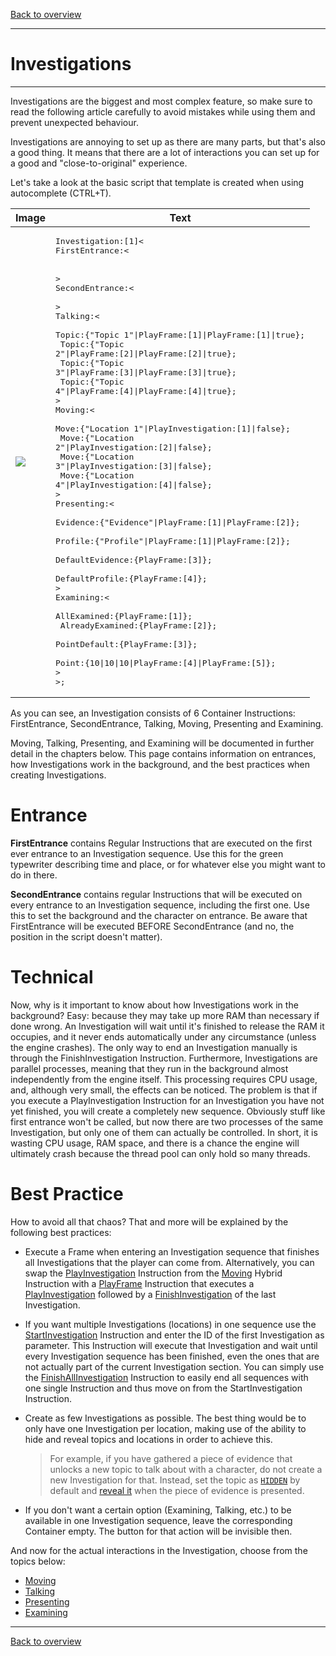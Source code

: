 [Back to overview](index.md)

---
# Investigations

---

Investigations are the biggest and most complex feature, so make sure to read the following article carefully to avoid mistakes while using them and prevent unexpected behaviour.

Investigations are annoying to set up as there are many parts, but that's also a good thing. It means that there are a lot of interactions you can set up for a good and "close-to-original" experience.

Let's take a look at the basic script that template is created when using autocomplete (CTRL+T).

|Image|Text|
|---|---|
|![](./Images/Investigation.png)|<pre>Investigation:[1]\<<br>FirstEntrance:\<</br>	</br>\></br>SecondEntrance:\<</br>	</br>\></br>Talking:\<</br>	Topic:{"Topic 1"\|PlayFrame:[1]\|PlayFrame:[1]\|true};</br>	Topic:{"Topic 2"\|PlayFrame:[2]\|PlayFrame:[2]\|true};</br>	Topic:{"Topic 3"\|PlayFrame:[3]\|PlayFrame:[3]\|true};</br>	Topic:{"Topic 4"\|PlayFrame:[4]\|PlayFrame:[4]\|true};</br>\></br>Moving:\<</br>	Move:{"Location 1"\|PlayInvestigation:[1]\|false};</br>	Move:{"Location 2"\|PlayInvestigation:[2]\|false};</br>	Move:{"Location 3"\|PlayInvestigation:[3]\|false};</br>	Move:{"Location 4"\|PlayInvestigation:[4]\|false};</br>\></br>Presenting:\<</br>	Evidence:{"Evidence"\|PlayFrame:[1]\|PlayFrame:[2]};</br>	Profile:{"Profile"\|PlayFrame:[1]\|PlayFrame:[2]};</br>	DefaultEvidence:{PlayFrame:[3]};</br>	DefaultProfile:{PlayFrame:[4]};</br>\></br>Examining:\<</br>	AllExamined:{PlayFrame:[1]};</br>	AlreadyExamined:{PlayFrame:[2]};</br>	PointDefault:{PlayFrame:[3]};</br>	Point:{10\|10\|10\|PlayFrame:[4]\|PlayFrame:[5]};</br>\></br>\>;</br></pre>|

As you can see, an Investigation consists of 6 Container Instructions: FirstEntrance, SecondEntrance, Talking, Moving, Presenting and Examining.

Moving, Talking, Presenting, and Examining will be documented in further detail in the chapters below. This page contains information on entrances, how Investigations work in the background, and the best practices when creating Investigations.

# Entrance
**FirstEntrance** contains Regular Instructions that are executed on the first ever entrance to an Investigation sequence. Use this for the green typewriter describing time and place, or for whatever else you might want to do in there.

**SecondEntrance** contains regular Instructions that will be executed on every entrance to an Investigation sequence, including the first one. Use this to set the background and the character on entrance. Be aware that FirstEntrance will be executed BEFORE SecondEntrance (and no, the position in the script doesn't matter).

# Technical
Now, why is it important to know about how Investigations work in the background? Easy: because they may take up more RAM than necessary if done wrong. An Investigation will wait until it's finished to release the RAM it occupies, and it never ends automatically under any circumstance (unless the engine crashes). The only way to end an Investigation manually is through the FinishInvestigation Instruction. Furthermore, Investigations are parallel processes, meaning that they run in the background almost independently from the engine itself. This processing requires CPU usage, and, although very small, the effects can be noticed. The problem is that if you execute a PlayInvestigation Instruction for an Investigation you have not yet finished, you will create a completely new sequence. Obviously stuff like first entrance won't be called, but now there are two processes of the same Investigation, but only one of them can actually be controlled. In short, it is wasting CPU usage, RAM space, and there is a chance the engine will ultimately crash because the thread pool can only hold so many threads. 

# Best Practice
How to avoid all that chaos? That and more will be explained by the following best practices:

- Execute a Frame when entering an Investigation sequence that finishes all Investigations that the player can come from. Alternatively, you can swap the [PlayInvestigation](PlayInvestigation.md) Instruction from the [Moving](Moving.md) Hybrid Instruction with a [PlayFrame](PlayFrame.md) Instruction that executes a [PlayInvestigation](PlayInvestigation.md) followed by a [FinishInvestigation](FinishInvestigation.md) of the last Investigation.

- If you want multiple Investigations (locations) in one sequence use the [StartInvestigation](StartInvestigation.md) Instruction and enter the ID of the first Investigation as parameter. This Instruction will execute that Investigation and wait until every Investigation sequence has been finished, even the ones that are not actually part of the current Investigation section. You can simply use the [FinishAllInvestigation](FinishAllInvestigation.md) Instruction to easily end all sequences with one single Instruction and thus move on from the StartInvestigation Instruction.

- Create as few Investigations as possible. The best thing would be to only have one Investigation per location, making use of the ability to hide and reveal topics and locations in order to achieve this.
  > For example, if you have gathered a piece of evidence that unlocks a new topic to talk about with a character, do not create a new Investigation for that. Instead, set the topic as [`HIDDEN`](Talking.md#parameters) by default and [reveal it](RevealTopic.md) when the piece of evidence is presented.

- If you don't want a certain option (Examining, Talking, etc.) to be available in one Investigation sequence, leave the corresponding Container empty. The button for that action will be invisible then.

And now for the actual interactions in the Investigation, choose from the topics below:
- [Moving](Moving.md)
- [Talking](Talking.md)
- [Presenting](Presenting.md)
- [Examining](Examining.md)

---
[Back to overview](index.md)
